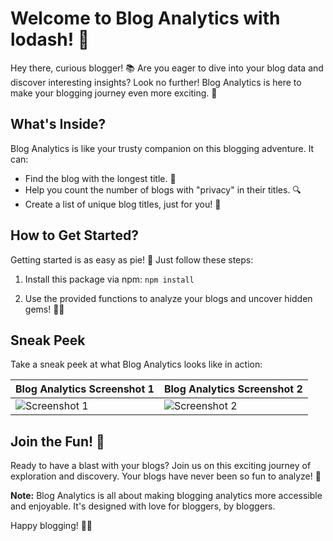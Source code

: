 # Welcome to Blog Analytics with lodash! 🚀

Hey there, curious blogger! 📚 Are you eager to dive into your blog data and discover interesting insights? Look no further! Blog Analytics is here to make your blogging journey even more exciting. 🎉

## What's Inside?

Blog Analytics is like your trusty companion on this blogging adventure. It can:

- Find the blog with the longest title. 📏
- Help you count the number of blogs with "privacy" in their titles. 🔍
- Create a list of unique blog titles, just for you! 📝

## How to Get Started?

Getting started is as easy as pie! 🥧 Just follow these steps:

1. Install this package via npm: `npm install`

2. Use the provided functions to analyze your blogs and uncover hidden gems! 🕵️‍♂️

## Sneak Peek

Take a sneak peek at what Blog Analytics looks like in action:

| Blog Analytics Screenshot 1 | Blog Analytics Screenshot 2 |
|-----------------------------|-----------------------------|
| ![Screenshot 1](https://github.com/Sadaf-A/BlogAnalytics/assets/119438857/49e9392f-29ce-4846-9d83-5545f5594c8c) | ![Screenshot 2](https://github.com/Sadaf-A/BlogAnalytics/assets/119438857/1fcec881-cb64-48f8-bb9a-62691c11a7fe) |

## Join the Fun! 🎉

Ready to have a blast with your blogs? Join us on this exciting journey of exploration and discovery. Your blogs have never been so fun to analyze! 🚀

**Note:** Blog Analytics is all about making blogging analytics more accessible and enjoyable. It's designed with love for bloggers, by bloggers.

Happy blogging! 📝✨
